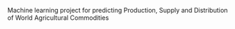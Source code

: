 Machine learning project for predicting Production, Supply and Distribution of World Agricultural Commodities